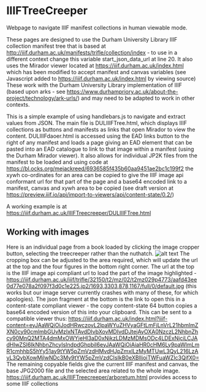 # IIIFTreeCreeper
Webpage to navigate IIIF manifest collections in human viewable mode. 

These pages are designed to use the Durham University Library IIIF collection manifest tree that is based at http://iiif.durham.ac.uk/manifests/trifle/collection/index - to use in a different context change this variable start_json_data_url at line 20. It also uses the Mirador viewer located at https://iiif.durham.ac.uk/index.html which has been modified to accept manifest and canvas variables (see Javascript added to https://iiif.durham.ac.uk/index.html by viewing source) These work with the Durham University Library implementation of IIIF (based upon arks - see https://www.durhampriory.ac.uk/about-the-project/technology/ark-urls/) and may need to be adapted to work in other contexts.

This is a simple example of using handlebars.js to navigate and extract values from JSON. The main file is DULIIIFTree.html, which displays IIIF collections as buttons and manifests as links that open Mirador to view the content. DULIIIFdaoer.html is accessed using the EAD links button to the right of any manifest and loads a page giving an EAD <dao> element that can be pasted into an EAD catalogue to link to that image within a manifest (using the Durham Mirador viewer). It also allows for individual JP2K files from the manifest to be loaded and using code at https://bl.ocks.org/mejackreed/6936585f435b60aa9451ae2bc1c199f2 the xywh co-ordinates for an area can be copied to give the IIIF image api conformant url for that part of the page and a base64 encoded link to a manifest, canvas and xywh area to be copied (see draft version at https://preview.iiif.io/api/import-to-viewers/api/content-state/0.2/)

A working example is at https://iiif.durham.ac.uk/IIIFTreecreeper/DULIIIFTree.html

## Working with images

Here is an individual page from a book loaded by clicking the image cropper button, selecting the treecreeper rather than the nuthatch.
![alt text](https://user-images.githubusercontent.com/10447781/54477425-a4492380-47ff-11e9-8e1d-b662951adbd8.png)
The cropping box can be adjusted to the area required, which will update the url at the top and the four figures in the bottom right corner.
The url at the top is the IIIF image api compliant url to load the part of the image highlighted - https://iiif.durham.ac.uk/iiif/trifle/32150/t2/mz/02/t2mz029p4773/aafd43ee0d77e078a2f097f3d0c1e225.jp2/1693,3303,878,1167/full/0/default.jpg (this works but our image server currently crashes with many of these, for which apologies).
The json fragment at the bottom is the link to open this in a content-state compliant viewer - the copy content-state 64 button copies a base64 encoded version of this into your clipboard. This can be sent to a compatible viewer thus: https://iiif.durham.ac.uk/index.html?iiif-content=eyJAaWQiOiJodHRwczovL2lpaWYuZHVyaGFtLmFjLnVrL21hbmlmZXN0cy90cmlmbGUvMzIxNTAvdDIvbXovMDIvdDJtejAyOXA0NzczL2NhbnZhcy90MnQ2MTA4dmMxOWYjeHl3aD0xNjkzLDMzMDMsODc4LDExNjciLCJAdHlwZSI6IkNhbnZhcyIsIndpdGhpbiI6eyJAaWQiOiAiaHR0cHM6Ly9paWlmLmR1cmhhbS5hYy51ay9tYW5pZmVzdHMvdHJpZmxlLzMyMTUwL3QyL216LzAyL3QybXowMjlwNDc3My9tYW5pZmVzdCIsIkB0eXBlIjoiTWFuaWZlc3QifX0=
The remaining copyable fields give the current IIIF manifest and canvas, the base JPG2000 file and the selected area related to the whole image.
https://iiif.durham.ac.uk/IIIFTreecreeper/arboretum.html provides access to some IIIF collections
